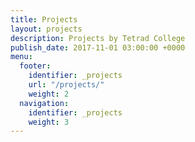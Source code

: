 ```yaml
---
title: Projects
layout: projects
description: Projects by Tetrad College
publish_date: 2017-11-01 03:00:00 +0000
menu:
  footer:
    identifier: _projects
    url: "/projects/"
    weight: 2
  navigation:
    identifier: _projects
    weight: 3
---
```

